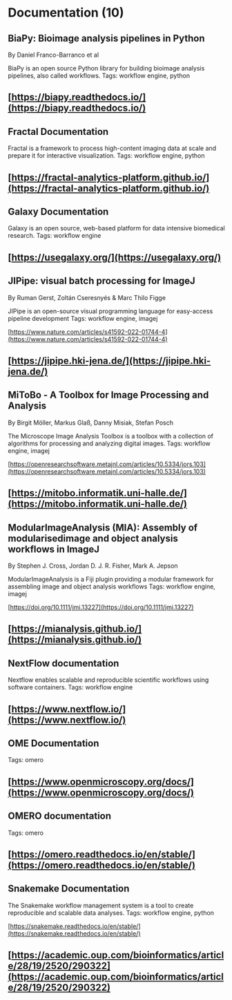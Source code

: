 # Documentation (10)
## BiaPy: Bioimage analysis pipelines in Python

By Daniel Franco-Barranco et al



BiaPy is an open source Python library for building bioimage analysis pipelines, also called workflows.
Tags: workflow engine, python

[https://biapy.readthedocs.io/](https://biapy.readthedocs.io/)
---
## Fractal Documentation



Fractal is a framework to process high-content imaging data at scale and prepare it for interactive visualization.
Tags: workflow engine, python

[https://fractal-analytics-platform.github.io/](https://fractal-analytics-platform.github.io/)
---
## Galaxy Documentation



Galaxy is an open source, web-based platform for data intensive biomedical research.
Tags: workflow engine

[https://usegalaxy.org/](https://usegalaxy.org/)
---
## JIPipe: visual batch processing for ImageJ

By Ruman Gerst, Zoltán Cseresnyés & Marc Thilo Figge



JIPipe is an open-source visual programming language for easy-access pipeline development
Tags: workflow engine, imagej

[https://www.nature.com/articles/s41592-022-01744-4](https://www.nature.com/articles/s41592-022-01744-4)

[https://jipipe.hki-jena.de/](https://jipipe.hki-jena.de/)
---
## MiToBo - A Toolbox for Image Processing and Analysis

By Birgit Möller, Markus Glaß, Danny Misiak, Stefan Posch



The Microscope Image Analysis Toolbox is a toolbox with a collection of algorithms for processing and analyzing digital images.
Tags: workflow engine, imagej

[https://openresearchsoftware.metajnl.com/articles/10.5334/jors.103](https://openresearchsoftware.metajnl.com/articles/10.5334/jors.103)

[https://mitobo.informatik.uni-halle.de/](https://mitobo.informatik.uni-halle.de/)
---
## ModularImageAnalysis (MIA): Assembly of modularisedimage and object analysis workflows in ImageJ

By Stephen J. Cross, Jordan D. J. R. Fisher, Mark A. Jepson



ModularImageAnalysis is a Fiji plugin providing a modular framework for assembling image and object analysis workflows
Tags: workflow engine, imagej

[https://doi.org/10.1111/jmi.13227](https://doi.org/10.1111/jmi.13227)

[https://mianalysis.github.io/](https://mianalysis.github.io/)
---
## NextFlow documentation



Nextflow enables scalable and reproducible scientific workflows using software containers.
Tags: workflow engine

[https://www.nextflow.io/](https://www.nextflow.io/)
---
## OME Documentation


Tags: omero

[https://www.openmicroscopy.org/docs/](https://www.openmicroscopy.org/docs/)
---
## OMERO documentation


Tags: omero

[https://omero.readthedocs.io/en/stable/](https://omero.readthedocs.io/en/stable/)
---
## Snakemake Documentation



The Snakemake workflow management system is a tool to create reproducible and scalable data analyses.
Tags: workflow engine, python

[https://snakemake.readthedocs.io/en/stable/](https://snakemake.readthedocs.io/en/stable/)

[https://academic.oup.com/bioinformatics/article/28/19/2520/290322](https://academic.oup.com/bioinformatics/article/28/19/2520/290322)
---
